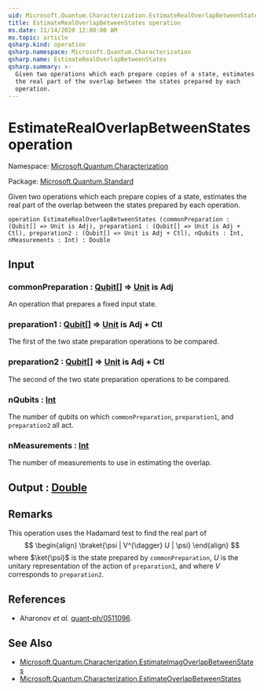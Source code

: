 ```yaml
---
uid: Microsoft.Quantum.Characterization.EstimateRealOverlapBetweenStates
title: EstimateRealOverlapBetweenStates operation
ms.date: 11/14/2020 12:00:00 AM
ms.topic: article
qsharp.kind: operation
qsharp.namespace: Microsoft.Quantum.Characterization
qsharp.name: EstimateRealOverlapBetweenStates
qsharp.summary: >-
  Given two operations which each prepare copies of a state, estimates
  the real part of the overlap between the states prepared by each
  operation.
---
```


# EstimateRealOverlapBetweenStates operation

Namespace: [Microsoft.Quantum.Characterization](xref:Microsoft.Quantum.Characterization)

Package: [Microsoft.Quantum.Standard](https://nuget.org/packages/Microsoft.Quantum.Standard)


Given two operations which each prepare copies of a state, estimatesthe real part of the overlap between the states prepared by eachoperation.

```qsharp
operation EstimateRealOverlapBetweenStates (commonPreparation : (Qubit[] => Unit is Adj), preparation1 : (Qubit[] => Unit is Adj + Ctl), preparation2 : (Qubit[] => Unit is Adj + Ctl), nQubits : Int, nMeasurements : Int) : Double
```


## Input

### commonPreparation : [Qubit](xref:microsoft.quantum.lang-ref.qubit)[] => [Unit](xref:microsoft.quantum.lang-ref.unit)  is Adj

An operation that prepares a fixed input state.


### preparation1 : [Qubit](xref:microsoft.quantum.lang-ref.qubit)[] => [Unit](xref:microsoft.quantum.lang-ref.unit)  is Adj + Ctl

The first of the two state preparation operations to be compared.


### preparation2 : [Qubit](xref:microsoft.quantum.lang-ref.qubit)[] => [Unit](xref:microsoft.quantum.lang-ref.unit)  is Adj + Ctl

The second of the two state preparation operations to be compared.


### nQubits : [Int](xref:microsoft.quantum.lang-ref.int)

The number of qubits on which `commonPreparation`, `preparation1`, and`preparation2` all act.


### nMeasurements : [Int](xref:microsoft.quantum.lang-ref.int)

The number of measurements to use in estimating the overlap.



## Output : [Double](xref:microsoft.quantum.lang-ref.double)



## Remarks

This operation uses the Hadamard test to find the real part of$$\begin{align}\braket{\psi | V^{\dagger} U | \psi}\end{align}$$where $\ket{\psi}$ is the state prepared by `commonPreparation`,$U$ is the unitary representation of the action of `preparation1`,and where $V$ corresponds to `preparation2`.

## References

- Aharonov *et al.* [quant-ph/0511096](https://arxiv.org/abs/quant-ph/0511096).

## See Also

- [Microsoft.Quantum.Characterization.EstimateImagOverlapBetweenStates](xref:Microsoft.Quantum.Characterization.EstimateImagOverlapBetweenStates)
- [Microsoft.Quantum.Characterization.EstimateOverlapBetweenStates](xref:Microsoft.Quantum.Characterization.EstimateOverlapBetweenStates)